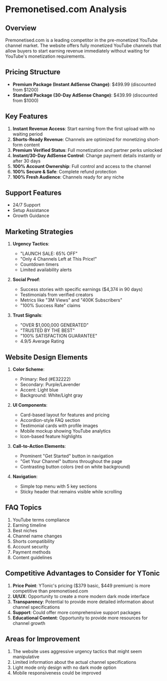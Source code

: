 # Premonetised.com Analysis

## Overview
Premonetised.com is a leading competitor in the pre-monetized YouTube channel market. The website offers fully monetized YouTube channels that allow buyers to start earning revenue immediately without waiting for YouTube's monetization requirements.

## Pricing Structure
- **Premium Package (Instant AdSense Change)**: $499.99 (discounted from $1200)
- **Standard Package (30-Day AdSense Change)**: $439.99 (discounted from $1000)

## Key Features
1. **Instant Revenue Access**: Start earning from the first upload with no waiting period
2. **Shorts-Ready Revenue**: Channels are optimized for monetizing short-form content
3. **Premium Verified Status**: Full monetization and partner perks unlocked
4. **Instant/30-Day AdSense Control**: Change payment details instantly or after 30 days
5. **100% Account Ownership**: Full control and access to the channel
6. **100% Secure & Safe**: Complete refund protection
7. **100% Fresh Audience**: Channels ready for any niche

## Support Features
- 24/7 Support
- Setup Assistance
- Growth Guidance

## Marketing Strategies
1. **Urgency Tactics**: 
   - "LAUNCH SALE: 65% OFF"
   - "Only 4 Channels Left at This Price!"
   - Countdown timers
   - Limited availability alerts

2. **Social Proof**:
   - Success stories with specific earnings ($4,374 in 90 days)
   - Testimonials from verified creators
   - Metrics like "3M Views" and "400K Subscribers"
   - "100% Success Rate" claims

3. **Trust Signals**:
   - "OVER $1,000,000 GENERATED"
   - "TRUSTED BY THE BEST"
   - "100% SATISFACTION GUARANTEE"
   - 4.9/5 Average Rating

## Website Design Elements
1. **Color Scheme**: 
   - Primary: Red (#E32222)
   - Secondary: Purple/Lavender
   - Accent: Light blue
   - Background: White/Light gray

2. **UI Components**:
   - Card-based layout for features and pricing
   - Accordion-style FAQ section
   - Testimonial cards with profile images
   - Mobile mockup showing YouTube analytics
   - Icon-based feature highlights

3. **Call-to-Action Elements**:
   - Prominent "Get Started" button in navigation
   - "Get Your Channel" buttons throughout the page
   - Contrasting button colors (red on white background)

4. **Navigation**:
   - Simple top menu with 5 key sections
   - Sticky header that remains visible while scrolling

## FAQ Topics
1. YouTube terms compliance
2. Earning timeline
3. Best niches
4. Channel name changes
5. Shorts compatibility
6. Account security
7. Payment methods
8. Content guidelines

## Competitive Advantages to Consider for YTonic
1. **Price Point**: YTonic's pricing ($379 basic, $449 premium) is more competitive than premonetised.com
2. **UI/UX**: Opportunity to create a more modern dark mode interface
3. **Transparency**: Potential to provide more detailed information about channel specifications
4. **Support**: Could offer more comprehensive support packages
5. **Educational Content**: Opportunity to provide more resources for channel growth

## Areas for Improvement
1. The website uses aggressive urgency tactics that might seem manipulative
2. Limited information about the actual channel specifications
3. Light mode only design with no dark mode option
4. Mobile responsiveness could be improved
